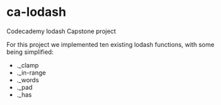 # ca-lodash
Codecademy lodash Capstone project

For this project we implemented ten existing lodash functions, with some being simplified:

- ._clamp
- ._in-range
- ._words
- ._pad
- ._has
